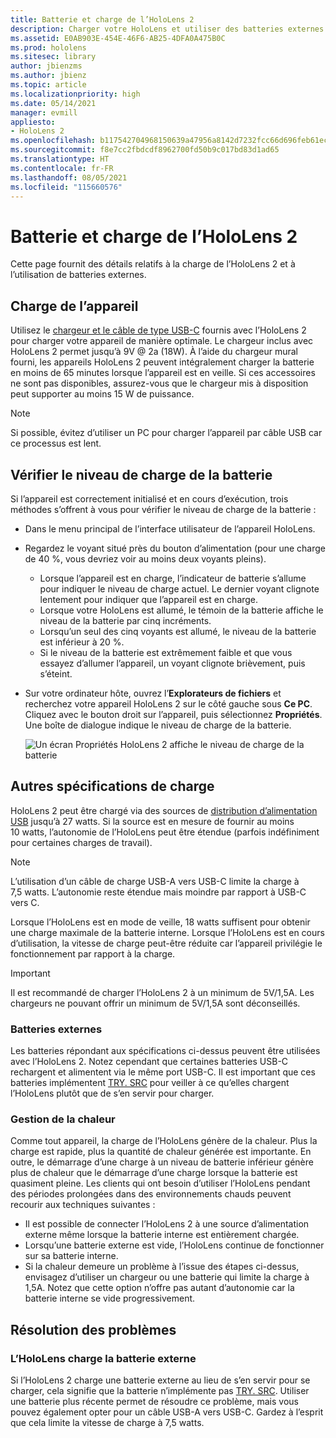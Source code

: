 ```yaml
---
title: Batterie et charge de l’HoloLens 2
description: Charger votre HoloLens et utiliser des batteries externes
ms.assetid: E0AB903E-454E-46F6-AB25-4DFA0A475B0C
ms.prod: hololens
ms.sitesec: library
author: jbienzms
ms.author: jbienz
ms.topic: article
ms.localizationpriority: high
ms.date: 05/14/2021
manager: evmill
appliesto:
- HoloLens 2
ms.openlocfilehash: b117542704968150639a47956a8142d7232fcc66d696feb61ec4fffdaa49df59
ms.sourcegitcommit: f8e7cc2fbdcdf8962700fd50b9c017bd83d1ad65
ms.translationtype: HT
ms.contentlocale: fr-FR
ms.lasthandoff: 08/05/2021
ms.locfileid: "115660576"
---
```

# <a name="hololens-2-battery-and-charging"></a>Batterie et charge de l’HoloLens 2

Cette page fournit des détails relatifs à la charge de l’HoloLens 2 et à l’utilisation de batteries externes.

## <a name="charging-the-device"></a>Charge de l’appareil

Utilisez le [chargeur et le câble de type USB-C](https://www.microsoft.com/en-us/p/microsoft-hololens-2-usb-c-charger-cable/8vj21f2z8pk5?rtc=1) fournis avec l’HoloLens 2 pour charger votre appareil de manière optimale. Le chargeur inclus avec HoloLens 2 permet jusqu’à 9V @ 2a (18W). À l’aide du chargeur mural fourni, les appareils HoloLens 2 peuvent intégralement charger la batterie en moins de 65 minutes lorsque l’appareil est en veille. Si ces accessoires ne sont pas disponibles, assurez-vous que le chargeur mis à disposition peut supporter au moins 15 W de puissance.

> [!NOTE]
> Si possible, évitez d’utiliser un PC pour charger l’appareil par câble USB car ce processus est lent.

## <a name="checking-the-battery-charge-level"></a>Vérifier le niveau de charge de la batterie
Si l’appareil est correctement initialisé et en cours d’exécution, trois méthodes s’offrent à vous pour vérifier le niveau de charge de la batterie :

- Dans le menu principal de l’interface utilisateur de l’appareil HoloLens.
- Regardez le voyant situé près du bouton d’alimentation (pour une charge de 40 %, vous devriez voir au moins deux voyants pleins).
    - Lorsque l’appareil est en charge, l’indicateur de batterie s’allume pour indiquer le niveau de charge actuel.  Le dernier voyant clignote lentement pour indiquer que l’appareil est en charge.
    - Lorsque votre HoloLens est allumé, le témoin de la batterie affiche le niveau de la batterie par cinq incréments.
    - Lorsqu’un seul des cinq voyants est allumé, le niveau de la batterie est inférieur à 20 %.
    - Si le niveau de la batterie est extrêmement faible et que vous essayez d’allumer l’appareil, un voyant clignote brièvement, puis s’éteint.
- Sur votre ordinateur hôte, ouvrez l’**Explorateurs de fichiers** et recherchez votre appareil HoloLens 2 sur le côté gauche sous **Ce PC**. Cliquez avec le bouton droit sur l’appareil, puis sélectionnez **Propriétés**. Une boîte de dialogue indique le niveau de charge de la batterie.

   ![Un écran Propriétés HoloLens 2 affiche le niveau de charge de la batterie](images/ResetRecovery2.png)

## <a name="alternative-charging-specifications"></a>Autres spécifications de charge

HoloLens 2 peut être chargé via des sources de [distribution d’alimentation USB](https://www.usb.org/usb-charger-pd) jusqu’à 27 watts. Si la source est en mesure de fournir au moins 10 watts, l’autonomie de l’HoloLens peut être étendue (parfois indéfiniment pour certaines charges de travail). 

> [!NOTE]
> L’utilisation d’un câble de charge USB-A vers USB-C limite la charge à 7,5 watts. L’autonomie reste étendue mais moindre par rapport à USB-C vers C.

Lorsque l’HoloLens est en mode de veille, 18 watts suffisent pour obtenir une charge maximale de la batterie interne. Lorsque l’HoloLens est en cours d’utilisation, la vitesse de charge peut-être réduite car l’appareil privilégie le fonctionnement par rapport à la charge.

> [!IMPORTANT]
> Il est recommandé de charger l’HoloLens 2 à un minimum de 5V/1,5A. Les chargeurs ne pouvant offrir un minimum de 5V/1,5A sont déconseillés. 

### <a name="external-battery-packs"></a>Batteries externes

Les batteries répondant aux spécifications ci-dessus peuvent être utilisées avec l’HoloLens 2. Notez cependant que certaines batteries USB-C rechargent et alimentent via le même port USB-C. Il est important que ces batteries implémentent [TRY. SRC](https://usb.org/document-library/usb-type-cr-cable-and-connector-specification-revision-20) pour veiller à ce qu’elles chargent l’HoloLens plutôt que de s’en servir pour charger. 

### <a name="managing-heat"></a>Gestion de la chaleur

Comme tout appareil, la charge de l’HoloLens génère de la chaleur. Plus la charge est rapide, plus la quantité de chaleur générée est importante. En outre, le démarrage d’une charge à un niveau de batterie inférieur génère plus de chaleur que le démarrage d’une charge lorsque la batterie est quasiment pleine. Les clients qui ont besoin d’utiliser l’HoloLens pendant des périodes prolongées dans des environnements chauds peuvent recourir aux techniques suivantes :

- Il est possible de connecter l’HoloLens 2 à une source d’alimentation externe même lorsque la batterie interne est entièrement chargée.
- Lorsqu’une batterie externe est vide, l’HoloLens continue de fonctionner sur sa batterie interne.    
- Si la chaleur demeure un problème à l’issue des étapes ci-dessus, envisagez d’utiliser un chargeur ou une batterie qui limite la charge à 1,5A. Notez que cette option n’offre pas autant d’autonomie car la batterie interne se vide progressivement.

## <a name="troubleshooting"></a>Résolution des problèmes


### <a name="hololens-charges-external-battery"></a>L’HoloLens charge la batterie externe
Si l’HoloLens 2 charge une batterie externe au lieu de s’en servir pour se charger, cela signifie que la batterie n’implémente pas [TRY. SRC](https://usb.org/document-library/usb-type-cr-cable-and-connector-specification-revision-20). Utiliser une batterie plus récente permet de résoudre ce problème, mais vous pouvez également opter pour un câble USB-A vers USB-C. Gardez à l’esprit que cela limite la vitesse de charge à 7,5 watts.
